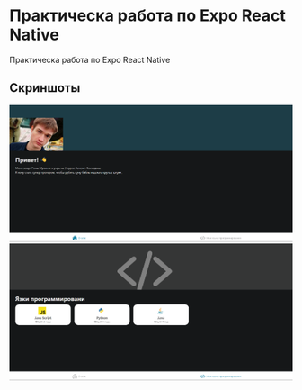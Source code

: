 # Практическа работа по Expo React Native

Практическа работа по Expo React Native

## Скриншоты

![alt text](./assets/images/screenShot1.png)
![alt text](./assets/images/screenShot2.png)

